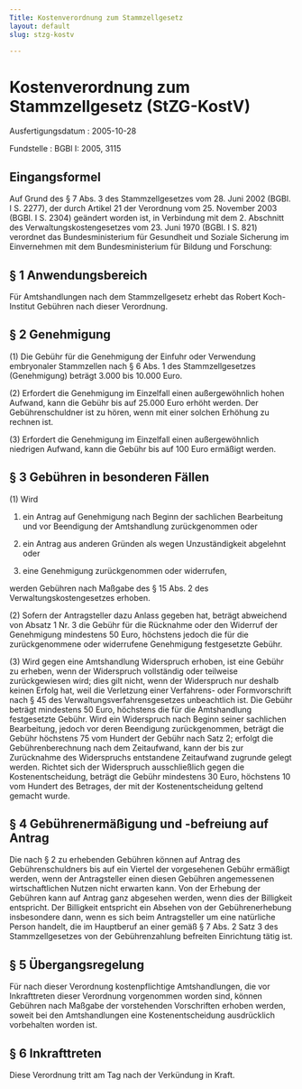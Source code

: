 ```yaml
---
Title: Kostenverordnung zum Stammzellgesetz
layout: default
slug: stzg-kostv

---
```


# Kostenverordnung zum Stammzellgesetz (StZG-KostV)

Ausfertigungsdatum
:   2005-10-28

Fundstelle
:   BGBl I: 2005, 3115



## Eingangsformel

Auf Grund des § 7 Abs. 3 des Stammzellgesetzes vom 28. Juni 2002
(BGBl. I S. 2277), der durch Artikel 21 der Verordnung vom 25.
November 2003 (BGBl. I S. 2304) geändert worden ist, in Verbindung mit
dem 2. Abschnitt des Verwaltungskostengesetzes vom 23. Juni 1970
(BGBl. I S. 821) verordnet das Bundesministerium für Gesundheit und
Soziale Sicherung im Einvernehmen mit dem Bundesministerium für
Bildung und Forschung:


## § 1 Anwendungsbereich

Für Amtshandlungen nach dem Stammzellgesetz erhebt das Robert Koch-
Institut Gebühren nach dieser Verordnung.


## § 2 Genehmigung

(1) Die Gebühr für die Genehmigung der Einfuhr oder Verwendung
embryonaler Stammzellen nach § 6 Abs. 1 des Stammzellgesetzes
(Genehmigung) beträgt 3.000 bis 10.000 Euro.

(2) Erfordert die Genehmigung im Einzelfall einen außergewöhnlich
hohen Aufwand, kann die Gebühr bis auf 25.000 Euro erhöht werden. Der
Gebührenschuldner ist zu hören, wenn mit einer solchen Erhöhung zu
rechnen ist.

(3) Erfordert die Genehmigung im Einzelfall einen außergewöhnlich
niedrigen Aufwand, kann die Gebühr bis auf 100 Euro ermäßigt werden.


## § 3 Gebühren in besonderen Fällen

(1) Wird

1.  ein Antrag auf Genehmigung nach Beginn der sachlichen Bearbeitung und
    vor Beendigung der Amtshandlung zurückgenommen oder


2.  ein Antrag aus anderen Gründen als wegen Unzuständigkeit abgelehnt
    oder


3.  eine Genehmigung zurückgenommen oder widerrufen,



werden Gebühren nach Maßgabe des § 15 Abs. 2 des
Verwaltungskostengesetzes erhoben.

(2) Sofern der Antragsteller dazu Anlass gegeben hat, beträgt
abweichend von Absatz 1 Nr. 3 die Gebühr für die Rücknahme oder den
Widerruf der Genehmigung mindestens 50 Euro, höchstens jedoch die für
die zurückgenommene oder widerrufene Genehmigung festgesetzte Gebühr.

(3) Wird gegen eine Amtshandlung Widerspruch erhoben, ist eine Gebühr
zu erheben, wenn der Widerspruch vollständig oder teilweise
zurückgewiesen wird; dies gilt nicht, wenn der Widerspruch nur deshalb
keinen Erfolg hat, weil die Verletzung einer Verfahrens- oder
Formvorschrift nach § 45 des Verwaltungsverfahrensgesetzes
unbeachtlich ist. Die Gebühr beträgt mindestens 50 Euro, höchstens die
für die Amtshandlung festgesetzte Gebühr. Wird ein Widerspruch nach
Beginn seiner sachlichen Bearbeitung, jedoch vor deren Beendigung
zurückgenommen, beträgt die Gebühr höchstens 75 vom Hundert der Gebühr
nach Satz 2; erfolgt die Gebührenberechnung nach dem Zeitaufwand, kann
der bis zur Zurücknahme des Widerspruchs entstandene Zeitaufwand
zugrunde gelegt werden. Richtet sich der Widerspruch ausschließlich
gegen die Kostenentscheidung, beträgt die Gebühr mindestens 30 Euro,
höchstens 10 vom Hundert des Betrages, der mit der Kostenentscheidung
geltend gemacht wurde.


## § 4 Gebührenermäßigung und -befreiung auf Antrag

Die nach § 2 zu erhebenden Gebühren können auf Antrag des
Gebührenschuldners bis auf ein Viertel der vorgesehenen Gebühr
ermäßigt werden, wenn der Antragsteller einen diesen Gebühren
angemessenen wirtschaftlichen Nutzen nicht erwarten kann. Von der
Erhebung der Gebühren kann auf Antrag ganz abgesehen werden, wenn dies
der Billigkeit entspricht. Der Billigkeit entspricht ein Absehen von
der Gebührenerhebung insbesondere dann, wenn es sich beim
Antragsteller um eine natürliche Person handelt, die im Hauptberuf an
einer gemäß § 7 Abs. 2 Satz 3 des Stammzellgesetzes von der
Gebührenzahlung befreiten Einrichtung tätig ist.


## § 5 Übergangsregelung

Für nach dieser Verordnung kostenpflichtige Amtshandlungen, die vor
Inkrafttreten dieser Verordnung vorgenommen worden sind, können
Gebühren nach Maßgabe der vorstehenden Vorschriften erhoben werden,
soweit bei den Amtshandlungen eine Kostenentscheidung ausdrücklich
vorbehalten worden ist.


## § 6 Inkrafttreten

Diese Verordnung tritt am Tag nach der Verkündung in Kraft.

